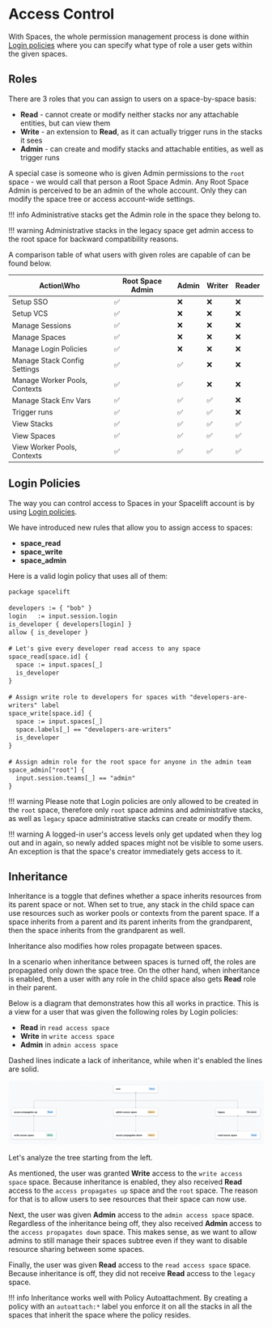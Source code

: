 # Access Control

With Spaces, the whole permission management process is done within [Login policies](../policy/login-policy/README.md) where you can specify what type of role a user gets within the given spaces.

## Roles

There are 3 roles that you can assign to users on a space-by-space basis:

- **Read** - cannot create or modify neither stacks nor any attachable entities, but can view them
- **Write** - an extension to **Read**, as it can actually trigger runs in the stacks it sees
- **Admin** - can create and modify stacks and attachable entities, as well as trigger runs

A special case is someone who is given Admin permissions to the `root` space - we would call that person a Root Space Admin.
Any Root Space Admin is perceived to be an admin of the whole account. Only they can modify the space tree or access account-wide settings.

!!! info
    Administrative stacks get the Admin role in the space they belong to.

!!! warning
    Administrative stacks in the legacy space get admin access to the root space for backward compatibility reasons.

A comparison table of what users with given roles are capable of can be found below.

| Action\Who                    | Root Space Admin | Admin | Writer | Reader |
|-------------------------------|------------------|-------|--------|--------|
| Setup SSO                     | ✅                | ❌     | ❌      | ❌      |
| Setup VCS                     | ✅                | ❌     | ❌      | ❌      |
| Manage Sessions               | ✅                | ❌     | ❌      | ❌      |
| Manage Spaces                 | ✅                | ❌     | ❌      | ❌      |
| Manage Login Policies         | ✅                | ❌     | ❌      | ❌      |
| Manage Stack Config Settings  | ✅                | ✅     | ❌      | ❌      |
| Manage Worker Pools, Contexts | ✅                | ✅     | ❌      | ❌      |
| Manage Stack Env Vars         | ✅                | ✅     | ✅      | ❌      |
| Trigger runs                  | ✅                | ✅     | ✅      | ❌      |
| View Stacks                   | ✅                | ✅     | ✅      | ✅      |
| View Spaces                   | ✅                | ✅     | ✅      | ✅      |
| View Worker Pools, Contexts   | ✅                | ✅     | ✅      | ✅      |

## Login Policies

The way you can control access to Spaces in your Spacelift account is by using [Login policies](../policy/login-policy/README.md).

We have introduced new rules that allow you to assign access to spaces:

- **space_read**
- **space_write**
- **space_admin**

Here is a valid login policy that uses all of them:

```opa
package spacelift

developers := { "bob" }
login   := input.session.login
is_developer { developers[login] }
allow { is_developer }

# Let's give every developer read access to any space
space_read[space.id] {
  space := input.spaces[_]
  is_developer
}

# Assign write role to developers for spaces with "developers-are-writers" label
space_write[space.id] {
  space := input.spaces[_]
  space.labels[_] == "developers-are-writers"
  is_developer
}

# Assign admin role for the root space for anyone in the admin team
space_admin["root"] {
  input.session.teams[_] == "admin"
}
```

!!! warning
    Please note that Login policies are only allowed to be created in the `root` space, therefore only `root` space admins and administrative stacks, as well as `legacy` space administrative stacks can create or modify them.

!!! warning
    A logged-in user's access levels only get updated when they log out and in again, so newly added spaces might not be visible to some users. An exception is that the space's creator immediately gets access to it.

## Inheritance

Inheritance is a toggle that defines whether a space inherits resources from its parent space or not. When set to true, any stack in the child space can use resources such as worker pools or contexts from the parent space. If a space inherits from a parent and its parent inherits from the grandparent, then the space inherits from the grandparent as well.

Inheritance also modifies how roles propagate between spaces.

In a scenario when inheritance between spaces is turned off, the roles are propagated only down the space tree. On the other hand, when inheritance is enabled, then a user with any role in the child space also gets **Read** role in their parent.

Below is a diagram that demonstrates how this all works in practice. This is a view for a user that was given the following roles by Login policies:

- **Read** in `read access space`
- **Write** in `write access space`
- **Admin** in `admin access space`

Dashed lines indicate a lack of inheritance, while when it's enabled the lines are solid.

![](<../../assets/screenshots/spaces_access_propagation.png>)

Let's analyze the tree starting from the left.

As mentioned, the user was granted **Write** access to the `write access space` space.
Because inheritance is enabled, they also received **Read** access to the `access propagates up` space and the `root` space. The reason for that is to allow users to see resources that their space can now use.

Next, the user was given **Admin** access to the `admin access space` space. Regardless of the inheritance being off, they also received **Admin** access to the `access propagates down` space.
This makes sense, as we want to allow admins to still manage their spaces subtree even if they want to disable resource sharing between some spaces.

Finally, the user was given **Read** access to the `read access space` space. Because inheritance is off, they did not receive **Read** access to the `legacy` space.

!!! info
    Inheritance works well with Policy Autoattachment. By creating a policy with an `autoattach:*` label you enforce it on all the stacks in all the spaces that inherit the space where the policy resides.
